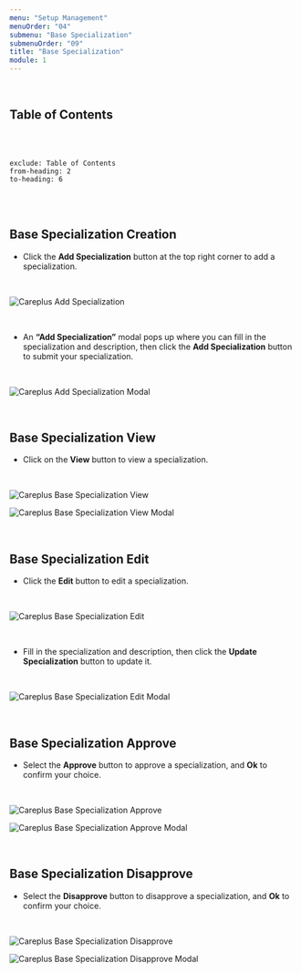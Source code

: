 ```yaml
---
menu: "Setup Management"
menuOrder: "04"
submenu: "Base Specialization"
submenuOrder: "09"
title: "Base Specialization"
module: 1
---
```


<br />

## Table of Contents

<br />
<br />

```toc
exclude: Table of Contents
from-heading: 2
to-heading: 6
```

<br />
<br />

## Base Specialization Creation

- Click the **Add Specialization** button at the top right corner to add a specialization.

<br />

![Careplus Add Specialization](/docs/images/CareplusAddBaseSpecialization.png "Add Specialization")

<br />

- An **“Add Specialization”** modal pops up where you can fill in the specialization and description, then click the **Add Specialization** button to submit your specialization.

<br />

![Careplus Add Specialization Modal](/docs/images/CareplusAddBaseSpecializationModal.png "Add Specialization Modal")

<br />

## Base Specialization View

- Click on the **View** button to view a specialization.

<br />

![Careplus Base Specialization View](/docs/images/CareplusBaseSpecializationView.png "Base Specialization View")

![Careplus Base Specialization View Modal](/docs/images/CareplusBaseSpecializationViewModal.png "Base Specialization View Modal")

<br />

## Base Specialization Edit

- Click the **Edit** button to edit a specialization.

<br />

![Careplus Base Specialization Edit](/docs/images/CareplusBaseSpecializationEdit.png "Base Specialization Edit")

<br />

- Fill in the specialization and description, then click the **Update Specialization** button to update it.

<br />

![Careplus Base Specialization Edit Modal](/docs/images/CareplusBaseSpecializationEditModal.png "Base Specialization Edit Modal")

<br />

## Base Specialization Approve

- Select the **Approve** button to approve a specialization, and **Ok** to confirm your choice.

<br />

![Careplus Base Specialization Approve](/docs/images/CareplusBaseSpecializationApprove.png "Base Specialization Approve")

![Careplus Base Specialization Approve Modal](/docs/images/CareplusBaseSpecializationApproveModal.png "Base Specialization Approve Modal")

<br />

## Base Specialization Disapprove

- Select the **Disapprove** button to disapprove a specialization, and **Ok** to confirm your choice.

<br />

![Careplus Base Specialization Disapprove](/docs/images/CareplusBaseSpecializationDisapprove.png "Base Specialization Disapprove")

![Careplus Base Specialization Disapprove Modal](/docs/images/CareplusBaseSpecializationDisapproveModal.png "Base Specialization Disapprove Modal")

<br />
